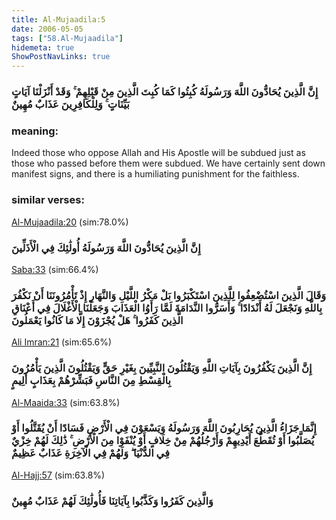 ```yaml
---
title: Al-Mujaadila:5
date: 2006-05-05
tags: ["58.Al-Mujaadila"]
hidemeta: true 
ShowPostNavLinks: true 
---
```

### إِنَّ الَّذِينَ يُحَادُّونَ اللَّهَ وَرَسُولَهُ كُبِتُوا كَمَا كُبِتَ الَّذِينَ مِنْ قَبْلِهِمْ ۚ وَقَدْ أَنْزَلْنَا آيَاتٍ بَيِّنَاتٍ ۚ وَلِلْكَافِرِينَ عَذَابٌ مُهِينٌ
### meaning: 
Indeed those who oppose Allah and His Apostle will be subdued just as those who passed before them were subdued. We have certainly sent down manifest signs, and there is a humiliating punishment for the faithless.
### similar verses: 

[Al-Mujaadila:20](/58/20) (sim:78.0%)

### إِنَّ الَّذِينَ يُحَادُّونَ اللَّهَ وَرَسُولَهُ أُولَٰئِكَ فِي الْأَذَلِّينَ

[Saba:33](/34/33) (sim:66.4%)

### وَقَالَ الَّذِينَ اسْتُضْعِفُوا لِلَّذِينَ اسْتَكْبَرُوا بَلْ مَكْرُ اللَّيْلِ وَالنَّهَارِ إِذْ تَأْمُرُونَنَا أَنْ نَكْفُرَ بِاللَّهِ وَنَجْعَلَ لَهُ أَنْدَادًا ۚ وَأَسَرُّوا النَّدَامَةَ لَمَّا رَأَوُا الْعَذَابَ وَجَعَلْنَا الْأَغْلَالَ فِي أَعْنَاقِ الَّذِينَ كَفَرُوا ۚ هَلْ يُجْزَوْنَ إِلَّا مَا كَانُوا يَعْمَلُونَ

[Ali Imran:21](/3/21) (sim:65.6%)

### إِنَّ الَّذِينَ يَكْفُرُونَ بِآيَاتِ اللَّهِ وَيَقْتُلُونَ النَّبِيِّينَ بِغَيْرِ حَقٍّ وَيَقْتُلُونَ الَّذِينَ يَأْمُرُونَ بِالْقِسْطِ مِنَ النَّاسِ فَبَشِّرْهُمْ بِعَذَابٍ أَلِيمٍ

[Al-Maaida:33](/5/33) (sim:63.8%)

### إِنَّمَا جَزَاءُ الَّذِينَ يُحَارِبُونَ اللَّهَ وَرَسُولَهُ وَيَسْعَوْنَ فِي الْأَرْضِ فَسَادًا أَنْ يُقَتَّلُوا أَوْ يُصَلَّبُوا أَوْ تُقَطَّعَ أَيْدِيهِمْ وَأَرْجُلُهُمْ مِنْ خِلَافٍ أَوْ يُنْفَوْا مِنَ الْأَرْضِ ۚ ذَٰلِكَ لَهُمْ خِزْيٌ فِي الدُّنْيَا ۖ وَلَهُمْ فِي الْآخِرَةِ عَذَابٌ عَظِيمٌ

[Al-Hajj:57](/22/57) (sim:63.8%)

### وَالَّذِينَ كَفَرُوا وَكَذَّبُوا بِآيَاتِنَا فَأُولَٰئِكَ لَهُمْ عَذَابٌ مُهِينٌ
